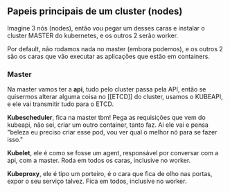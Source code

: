 

## Papeis principais de um cluster (nodes)

Imagine 3 nós (nodes), então vou pegar um desses caras e instalar o cluster MASTER do kubernetes, e os outros 2 serão worker. 

Por default, não rodamos nada no master (embora podemos), e os outros 2 são os caras que vão executar as aplicações que estão em containers.

### Master

Na master vamos ter a **api**, tudo pelo cluster passa pela API, então se quisermos alterar alguma coisa no [[ETCD]] do cluster, usamos o KUBEAPI, e ele vai transmitir tudo para o ETCD. 


**Kubescheduler**, fica na master tbm! Pega as requisições que vem do kubeapi, não sei, criar um outro container, tanto faz. Ai ele vai e pensa "beleza eu preciso criar esse pod, vou ver qual o melhor nó para se fazer isso."

**Kubelet**, ele é como se fosse um agent, responsável por conversar com a api, com a master. Roda em todos os caras, inclusive no worker.

**Kubeproxy**, ele é tipo um porteiro, é o cara que fica de olho nas portas, expor o seu serviço talvez. Fica em todos, inclusive no worker.

